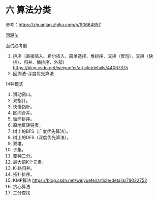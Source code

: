 # 六 算法分类

参考：https://zhuanlan.zhihu.com/p/90664857

[回溯法](https://blog.csdn.net/weiyuefei/article/details/79316653)

面试必考题

1. 排序（直接插入、希尔插入、简单选择、堆排序、交换（冒泡）、交换（快排）、归并、桶排序、外部）https://blog.csdn.net/weiyuefei/article/details/44067375
2. 回溯法-深度优先算法

14种模式

1. 滑动窗口。
2. 双指针。
3. 快慢指针。
4. 区间合并。
5. 循环排序。
6. 原地反转链表。
7. 树上的BFS（广度优先算法）。
8. 树上的DFS（深度优先算法）。
9. 双堆。
10. 子集。
11. 变种二分。
12. 最大前K个元素。
13. K-路归并。
14. 拓扑排序。
15. KMP算法  https://blog.csdn.net/weiyuefei/article/details/79022752
16. 贪心算法
17. 二分查找